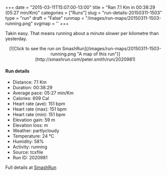 +++
date = "2015-03-11T15:07:00-13:00"
title = "Ran 7.1 Km in 00:38:29 (05:27 min/Km)"
categories = ["Runs"]
slug = "run-details-20150311-1503"
type = "run"
draft = "False"
runmap = "/images/run-maps/20150311-1503-running.png"
svgmap = '<polyline points="0 55, 0 55, 1 61, 6 56, 13 50, 15 47, 25 43, 32 46, 33 46, 36 44, 38 42, 39 39, 46 39, 58 40, 64 41, 67 43, 74 49, 80 53, 87 56, 94 56, 100 55, 97 56, 87 56, 80 53, 67 42, 63 41, 46 39, 39 39, 38 42, 33 46, 26 43, 22 44, 10 53">'
+++

Takin easy. That means running about a minute slower per kilometre than yesterday. 

<!--more-->

<center>
[![Click to see the run on SmashRun](/images/run-maps/20150311-1503-running.png "A map of this run")](http://smashrun.com/peter.smith/run/2020981)
</center>

#### Run details

* Distance: 7.1 Km
* Duration: 00:38:29
* Average pace: 05:27 min/Km
* Calories: 609 Cal
* Heart rate (ave): 151 bpm
* Heart rate (max): 151 bpm
* Heart rate (min): 151 bpm
* Elevation gain: 59 m
* Elevation loss:  m
* Weather: partlycloudy
* Temperature: 24 &deg;C
* Humidity: 58%
* Activity: running
* Source: tcxfile
* Run ID: 2020981

Full details at [SmashRun](http://smashrun.com/peter.smith/run/2020981)